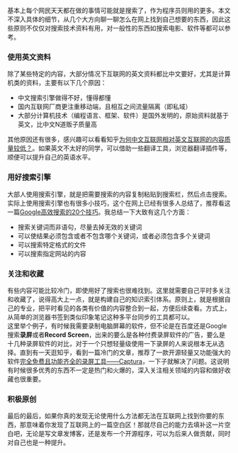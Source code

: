 基本上每个网民天天都在做的事情可能就是搜索了，作为程序员则用的更多。本文不深入具体的细节，从几个大方向聊一聊怎么在网上找到自己想要的东西，因此这些原则不仅仅对搜索技术资料有用，对一般性的东西如搜索电影、软件等都可以参考。

### 使用英文资料

除了某些特定的内容，大部分情况下互联网的英文资料都比中文要好，尤其是计算机类的资料，主要有以下几个原因：

- 中文搜索引擎做得不好，懂得都懂
- 国内互联网厂商更注重移动端，且相互之间流量隔离（即私域）
- 大部分计算机技术（编程语言、框架、软件）是国外发明的，原始资料就基于英文，比中文N道贩子质量高

其他原因还有很多，感兴趣可以看看知乎[为何中文互联网相对英文互联网的内容质量较低？][1]。如果英文不太好的同学，可以借助一些翻译工具，浏览器翻译插件等，顺便可以提升自己的英语水平。

### 用好搜索引擎

大部人使用搜索引擎，就是把需要搜索的内容复制粘贴到搜索栏，然后点击搜索。实际上使用搜索引擎也有很多小技巧，这个在网上已经有很多人总结了，推荐看这一篇[Google高效搜索的20个技巧][2]。我总结一下大致有这几个方面：

- 搜索关键词而非语句，尽量去掉无效的关键词
- 可以使结果必须包含或者不包含哪个关键词，或者必须包含多个关键词
- 可以搜索特定格式的文件
- 可以搜索指定网站的内容

### 关注和收藏

有些内容可能比较冷门，即使用好了搜索也很难找到。这里就需要自己平时多关注和收藏了，说得高大上一点，就是构建自己的知识索引体系。原则上，就是根据自己的专业，把平时看见的各类有价值的内容整合到一起，方便后续查看。方式上，从简单的浏览器书签到类似印象笔记这种多平台同步的工具都可以。  
这里举个例子，有时候我需要录制电脑屏幕的软件，但不论是在百度还是Google搜索**录屏**或者**Record Screen**，出来的要么是各种付费录屏软件的广告，要么是十几种录屏软件的对比，对于一个只想轻量级使用一下录屏的人来说根本无从选择。直到有一天逛知乎，看到一篇冷门的文章，推荐了一款开源轻量又功能强大的软件[完全免费且功能齐全的录屏工具——Captura][3]，一下子就解决了问题。这说明有时候很多优秀的东西不一定是热门和火爆的，深入关注相关领域的内容和做好收藏也很重要。

### 积极原创

最后的最后，如果你真的发现无论使用什么方法都无法在互联网上找到你要的东西，那意味着你发现了互联网上的一篇空白区！那就尽自己的能力去填补这一片空白吧，无论是写文章发博客，还是发布一个开源程序，可以为后来人做贡献，同时对自己也是一种提升。


[1]: https://www.zhihu.com/question/20232758
[2]: https://www.lifehack.org/articles/technology/20-tips-use-google-search-efficiently.html
[3]: https://zhuanlan.zhihu.com/p/203743975